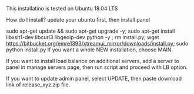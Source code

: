 This installatino is tested on Ubuntu 18.04 LTS

How do I install?
update your ubuntu first, then install panel

sudo apt-get update && sudo apt-get upgrade -y;
sudo apt-get install libxslt1-dev libcurl3 libgeoip-dev python -y ;
rm install.py; wget https://bitbucket.org/emre1393/xtreamui_mirror/downloads/install.py;
sudo python install.py
If you want a whole NEW installation, choose MAIN.

If you want to install load balance on additional servers, add a server to panel in manage servers page, then run script and proceed with LB option.

If you want to update admin panel, select UPDATE, then paste download link of release_xyz.zip file.
